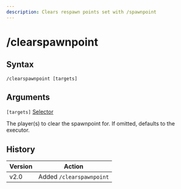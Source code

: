 ```yaml
---
description: Clears respawn points set with /spawnpoint
---
```


# /clearspawnpoint

## Syntax

`/clearspawnpoint [targets]`

## Arguments

`[targets]` [Selector](../data-types.md#selector)

The player(s) to clear the spawnpoint for. If omitted, defaults to the executor.

## History

| Version | Action                   |
| ------- | ------------------------ |
| v2.0    | Added `/clearspawnpoint` |
